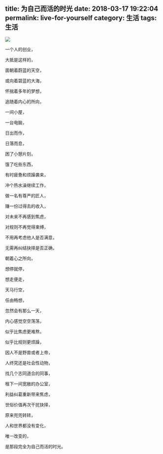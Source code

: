 title: 为自己而活的时光
date: 2018-03-17 19:22:04
permalink: live-for-yourself
category: 生活
tags: 生活
---

![](http://blogqn.qixincha.com/海边工作.jpg)

一个人的创业，

大抵是这样的，

<!-- more -->

面朝着蔚蓝的天空，

或向着碧蓝的大海，

怀揣着多年的梦想，

追随着内心的所向，

一间小屋，

一台电脑，

日出而作，

日落而息，

困了小憩片刻，

饿了吃些东西，

有时疲惫和烦躁袭来，

冲个热水澡继续工作，

做一名有尊严的匠人，

赚一份过得去的收入，

对未来不再感到焦虑，

对规则不再觉得束缚，

不用再考虑他人是否满意，

无需再纠结抉择是否正确，

朝着心之所向，

想停就停，

想走便走，

天马行空，

任由畅想，

忽然会有那么一天，

内心感觉空空荡荡，

似乎比焦虑更难熬，

似乎比规则更烦躁，

因人不是野兽或者上帝，

人终究还是社会性动物，

找几个志同道合的同事，

租下一间宽敞的办公室，

利益纠葛重新带来焦虑，

世俗价值再次干扰抉择，

原来兜兜转转，

人和世界都没有变化，

唯一改变的，

是那段完全为自己而活的时光。

